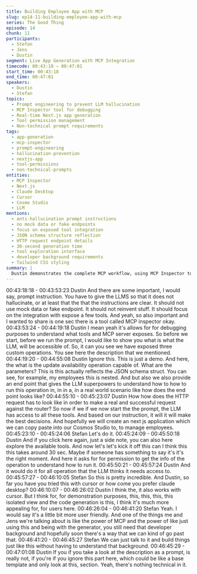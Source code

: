 ```yaml
---
title: Building Employee App with MCP
slug: ep14-11-building-employee-app-with-mcp
series: The Good Thing
episode: 14
chunk: 11
participants:
  - Stefan
  - Jens
  - Dustin
segment: Live App Generation with MCP Integration
timecode: 00:43:18 – 00:47:01
start_time: 00:43:18
end_time: 00:47:01
speakers:
  - Dustin
  - Stefan
topics:
  - Prompt engineering to prevent LLM hallucination
  - MCP Inspector tool for debugging
  - Real-time Next.js app generation
  - Tool permission management
  - Non-technical prompt requirements
tags:
  - app-generation
  - mcp-inspector
  - prompt-engineering
  - hallucination-prevention
  - nextjs-app
  - tool-permissions
  - non-technical-prompts
entities:
  - MCP Inspector
  - Next.js
  - Claude Desktop
  - Cursor
  - Cosmo Studio
  - LLM
mentions:
  - anti-hallucination prompt instructions
  - no mock data or fake endpoints
  - focus on exposed tool integration
  - JSON schema structure reflection
  - HTTP request endpoint details
  - 30-second generation time
  - tool exploration interface
  - developer background requirements
  - Tailwind CSS styling
summary: |
  Dustin demonstrates the complete MCP workflow, using MCP Inspector to show available tools and their JSON schema structures. He runs a carefully crafted prompt that prevents hallucination by instructing the LLM to avoid mock data and focus on real tool integration, successfully generating a Next.js employee management app in about 30 seconds.
---
```


00:43:18:18 - 00:43:53:23
Dustin
And there are some important, I would say, prompt instruction. You have to give the LLMS so
that it does not hallucinate, or at least that the that the instructions are clear. It should not use
mock data or fake endpoint. It should not reinvent stuff. It should focus on the integration with
expose a few tools. And yeah, so also important and I wanted to share is one sec there is a tool
called MCP inspector okay.
00:43:53:24 - 00:44:19:18
Dustin
I mean yeah it's allows for for debugging purposes to understand what tools and MCP server
exposes. So before we start, before we run the prompt, I would like to show you what is what
the LLM, will be accessible of. So, it can you see we have exposed three custom operations.
You see here the description that we mentioned.
00:44:19:20 - 00:44:55:08
Dustin
Ignore this. This is just a demo. And here, the what is the update availability operation capable
of. What are the parameters? This is this actually reflects the JSON schema struct. You can
see, for example, my employees this is nested. And but also we also provide an end point that
gives the LLM superpowers to understand how to how to run this operation in, in in a, in a real
world scenario like how does the end point looks like?
00:44:55:10 - 00:45:23:07
Dustin
How how does the HTTP request has to look like in order to make a real and successful request
against the router? So now if we if we now start the the prompt, the LLM has access to all these
tools. And based on our instruction, it will it will make the best decisions. And hopefully we will
create an next js application which we can copy paste into our Cosmos Studio to, to manage
employees.
00:45:23:10 - 00:45:24:06
Stefan
Let's do it.
00:45:24:09 - 00:45:50:18
Dustin
And if you click here again, just a side note, you can also here explore the available tools. And
now let's let's kick it off this can I think this this takes around 30 sec. Maybe if someone has
something to say it's it's the right moment. And here it asks for for permission to get the info of
the operation to understand how to run it.
00:45:50:21 - 00:45:57:24
Dustin
And it would do it for all operation that the LLM thinks it needs access to.
00:45:57:27 - 00:46:10:05
Stefan
So this is pretty incredible. And Dustin, so far you have you tried this with cursor or how come
you prefer claude desktop?
00:46:10:07 - 00:46:26:02
Dustin
I think the, it also works with cursor. But I think for, for demonstration purposes, this, this, this,
this isolated view and the code generation is this, I think it's much more appealing for, for users
here.
00:46:26:04 - 00:46:41:20
Stefan
Yeah. I would say it's a little bit more user friendly. And one of the things me and Jens we're
talking about is like the power of MCP and the power of like just using this and being with the
generator, you still need that developer background and hopefully soon there's a way that we
can kind of go past that.
00:46:41:20 - 00:46:45:27
Stefan
We can just talk to it and build things just like this without having to understand that background.
00:46:45:29 - 00:47:01:08
Dustin
If you if you take a look at the description as a prompt, is really not, if you're if you ignore this
part here, which could be like a base template and only look at this, section. Yeah, there's
nothing technical in it.